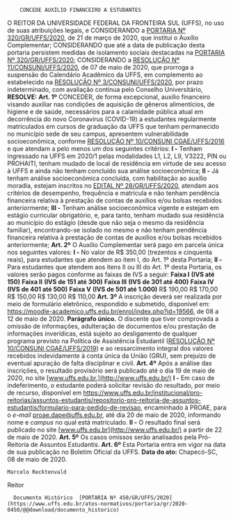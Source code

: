         CONCEDE AUXÍLIO FINANCEIRO A ESTUDANTES  

 O REITOR DA UNIVERSIDADE FEDERAL DA FRONTEIRA SUL (UFFS), no uso de suas atribuições legais, e CONSIDERANDO a [PORTARIA Nº 320/GR/UFFS/2020](https://www.uffs.edu.br/atos-normativos/portaria/gr/2020-0320), de 21 de março de 2020, que institui o Auxílio Complementar; CONSIDERANDO que até a data de publicação desta portaria persistem medidas de isolamento sociais destacadas na [PORTARIA Nº 320/GR/UFFS/2020](https://www.uffs.edu.br/atos-normativos/portaria/gr/2020-0320); CONSIDERANDO a [RESOLUÇÃO Nº 11/CONSUNI/UFFS/2020](http://www.uffs.edu.br/atos-normativos/resolucao/consuni/2020-0011), de 07 de maio de 2020, que prorroga a suspensão do Calendário Acadêmico da UFFS, em complemento ao estabelecido na [RESOLUÇÃO Nº 3/CONSUNI/UFFS/2020](https://www.uffs.edu.br/atos-normativos/resolucao/consuni/2020-0003), por prazo indeterminado, com avaliação contínua pelo Conselho Universitário, **RESOLVE:**   **Art. 1º**  CONCEDER, de forma excepcional, auxílio financeiro visando auxiliar nas condições de aquisição de gêneros alimentícios, de higiene e de saúde, necessários para a calamidade pública atual em decorrência do novo Coronavírus (COVID-19) a estudantes regularmente matriculados em cursos de graduação da UFFS que tenham permanecido no município sede de seu campus, apresentem vulnerabilidade socioeconômica, conforme [RESOLUÇÃO Nº 10/CONSUNI CGAE/UFFS/2016](https://www.uffs.edu.br/atos-normativos/resolucao/consunicgae/2016-0010) e que atendam a pelo menos um dos seguintes critérios: **I -**  Tenham ingressado na UFFS em 2020/1 pelas modalidades L1, L2, L9, V3222, PIN ou PROHAITI, tenham mudado de local de residência em virtude de seu acesso à UFFS e ainda não tenham concluído sua análise socioeconômica; **II -**  Já tenham análise socioeconômica concluída, com habilitação ao auxílio moradia, estejam inscritos no [EDITAL Nº 28/GR/UFFS/2020](https://www.uffs.edu.br/atos-normativos/edital/gr/2020-0028), atendam aos critérios de desempenho, frequência e matrícula e não tenham pendência financeira relativa à prestação de contas de auxílios e/ou bolsas recebidos anteriormente; **III -**  Tenham análise socioeconômica vigente e estejam em estágio curricular obrigatório, e, para tanto, tenham mudado sua residência ao município do estágio (desde que não seja o mesmo da residência familiar), encontrando-se isolado no mesmo e não tenham pendência financeira relativa à prestação de contas de auxílios e/ou bolsas recebidos anteriormente;   **Art. 2º**  O Auxílio Complementar será pago em parcela única nos seguintes valores: **I -**  No valor de R$ 350,00 (trezentos e cinquenta reais), para estudantes que atendem ao item I, do Art. 1º desta Portaria; **II -**  Para estudantes que atendem aos itens II ou III do Art. 1º desta Portaria, os valores serão pagos conforme as faixas de IVS a seguir:     **Faixa I** **(IVS até 150)**   **Faixa II** **(IVS de 151 até 300)**   **Faixa III** **(IVS de 301 até 400)**   **Faixa IV** **(IVS de 401 até 500)**   **Faixa V** **(IVS de 501 até 1.000)**     R$ 190,00   R$ 170,00   R$ 150,00   R$ 130,00   R$ 110,00       **Art. 3º**  A inscrição deverá ser realizada por meio de formulário eletrônico, respondido e submetido, disponível em: https://moodle-academico.uffs.edu.br/enrol/index.php?id=19566, de 08 a 12 de maio de 2020. **Parágrafo único.**  O discente que tiver comprovada a omissão de informações, adulteração de documentos e/ou prestação de informações inverídicas, está sujeito ao desligamento de qualquer programa previsto na Política de Assistência Estudantil ([RESOLUÇÃO Nº 10/CONSUNI CGAE/UFFS/2019](https://www.uffs.edu.br/atos-normativos/resolucao/consunicgae/2019-0010)) e ao ressarcimento integral dos valores recebidos indevidamente à conta única da União (GRU), sem prejuízo de eventual apuração de falta disciplinar e civil.   **Art. 4º**  Após a análise das inscrições, o resultado provisório será publicado até o dia 19 de maio de 2020, no site [www.uffs.edu.br.](http://www.uffs.edu.br/) **I -**  Em caso de indeferimento, o estudante poderá solicitar revisão do resultado, por meio de recurso, disponível em <https://www.uffs.edu.br/institucional/pro-reitorias/assuntos-estudantis/repositorio-pro-reitoria-de-assuntos-estudantis/formulario-para-pedido-de-revisao>, encaminhado à PROAE, para o *e-mail*  proae.dape@uffs.edu.br, até dia 20 de maio de 2020, informando nome e *campus*  no qual está matriculado. **II -**  O resultado final será publicado no site [www.uffs.edu.br](http://www.uffs.edu.br/) a partir de 22 de maio de 2020.   **Art. 5º**  Os casos omissos serão analisados pela Pró-Reitoria de Assuntos Estudantis.   **Art. 6º**  Esta Portaria entra em vigor na data de sua publicação no Boletim Oficial da UFFS.        **Data do ato:** Chapecó-SC, 08 de maio de 2020.   
 

    Marcelo Recktenvald   
 Reitor 

      Documento Histórico  [PORTARIA Nº 450/GR/UFFS/2020](https://www.uffs.edu.br/atos-normativos/portaria/gr/2020-0450/@@download/documento_historico)     
      